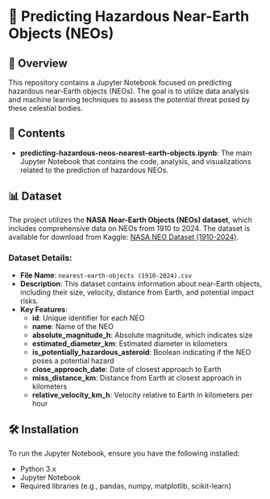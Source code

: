 # 🌌 Predicting Hazardous Near-Earth Objects (NEOs)

## 📖 Overview
This repository contains a Jupyter Notebook focused on predicting hazardous near-Earth objects (NEOs). The goal is to utilize data analysis and machine learning techniques to assess the potential threat posed by these celestial bodies.

## 📂 Contents
- **predicting-hazardous-neos-nearest-earth-objects.ipynb**: The main Jupyter Notebook that contains the code, analysis, and visualizations related to the prediction of hazardous NEOs.

## 📊 Dataset
The project utilizes the **NASA Near-Earth Objects (NEOs) dataset**, which includes comprehensive data on NEOs from 1910 to 2024. The dataset is available for download from Kaggle: [NASA NEO Dataset (1910-2024)](https://www.kaggle.com/datasets/ivansher/nasa-nearest-earth-objects-1910-2024/data).

### Dataset Details:
- **File Name**: `nearest-earth-objects (1910-2024).csv`
- **Description**: This dataset contains information about near-Earth objects, including their size, velocity, distance from Earth, and potential impact risks.
- **Key Features**:
  - **id**: Unique identifier for each NEO
  - **name**: Name of the NEO
  - **absolute_magnitude_h**: Absolute magnitude, which indicates size
  - **estimated_diameter_km**: Estimated diameter in kilometers
  - **is_potentially_hazardous_asteroid**: Boolean indicating if the NEO poses a potential hazard
  - **close_approach_date**: Date of closest approach to Earth
  - **miss_distance_km**: Distance from Earth at closest approach in kilometers
  - **relative_velocity_km_h**: Velocity relative to Earth in kilometers per hour

## 🛠️ Installation
To run the Jupyter Notebook, ensure you have the following installed:
- Python 3.x
- Jupyter Notebook
- Required libraries (e.g., pandas, numpy, matplotlib, scikit-learn)
